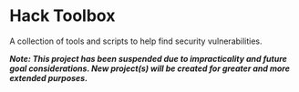 # Hack Toolbox

A collection of tools and scripts to help find security vulnerabilities.

***Note: This project has been suspended due to impracticality and future goal considerations. New project(s) will be
created for greater and more extended purposes.***